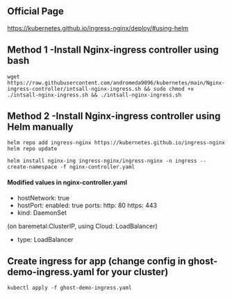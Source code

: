 ## Official Page
https://kubernetes.github.io/ingress-nginx/deploy/#using-helm

## Method 1 -Install Nginx-ingress controller using bash
```
wget https://raw.githubusercontent.com/andromeda9096/kubernetes/main/Nginx-ingress-controller/intsall-nginx-ingress.sh && sudo chmod +x ./intsall-nginx-ingress.sh && ./intsall-nginx-ingress.sh
```


## Method 2 -Install Nginx-ingress controller using Helm manually
```
helm repo add ingress-nginx https://kubernetes.github.io/ingress-nginx
helm repo update
```

```
helm install nginx-ing ingress-nginx/ingress-nginx -n ingress --create-namespace -f nginx-controller.yaml
```


#### Modified values in nginx-controller.yaml

-   hostNetwork: true
-   hostPort:
    enabled: true
    ports:
      http: 80
      https: 443
-   kind: DaemonSet

(on baremetal:ClusterIP, using Cloud: LoadBalancer)
-   type: LoadBalancer



## Create ingress for app (change config in ghost-demo-ingress.yaml for your cluster)

```
kubectl apply -f ghost-demo-ingress.yaml
```
